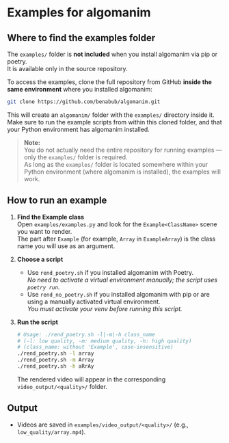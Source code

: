 # Examples for algomanim

## Where to find the examples folder

The `examples/` folder is **not included** when you install algomanim via pip or poetry.  
It is available only in the source repository.

To access the examples, clone the full repository from GitHub **inside the same environment** where you installed algomanim:

```sh
git clone https://github.com/benabub/algomanim.git
```

This will create an `algomanim/` folder with the `examples/` directory inside it.  
Make sure to run the example scripts from within this cloned folder, and that your Python environment has algomanim installed.

> **Note:**  
> You do not actually need the entire repository for running examples — only the `examples/` folder is required.  
> As long as the `examples/` folder is located somewhere within your Python environment (where algomanim is installed), the examples will work.

## How to run an example

1. **Find the Example class**  
   Open `examples/examples.py` and look for the `Example<ClassName>` scene you want to render.  
   The part after `Example` (for example, `Array` in `ExampleArray`) is the class name you will use as an argument.

2. **Choose a script**  
   - Use `rend_poetry.sh` if you installed algomanim with Poetry.  
     _No need to activate a virtual environment manually; the script uses `poetry run`._
   - Use `rend_no_poetry.sh` if you installed algomanim with pip or are using a manually activated virtual environment.  
     _You must activate your venv before running this script._

3. **Run the script**

   ```sh
   # Usage: ./rend_poetry.sh -l|-m|-h class_name
   # (-l: low quality, -m: medium quality, -h: high quality)
   # (class_name: without 'Example', case-insensitive)
   ./rend_poetry.sh -l array
   ./rend_poetry.sh -m Array
   ./rend_poetry.sh -h aRrAy
   ```

   The rendered video will appear in the corresponding `video_output/<quality>/` folder.

## Output

- Videos are saved in `examples/video_output/<quality>/` (e.g., `low_quality/array.mp4`).
